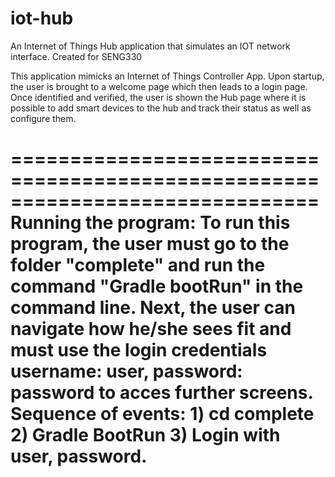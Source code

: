 # iot-hub
An Internet of Things Hub application that simulates an IOT network interface. Created for SENG330

This application mimicks an Internet of Things Controller App. Upon startup,
the user is brought to a welcome page which then leads to a login page. Once
identified and verified, the user is shown the Hub page where it is possible
to add smart devices to the hub and track their status as well as configure
them.

==============================================================================
Running the program: To run this program, the user must go to the folder
                     "complete" and run the command "Gradle bootRun" in the
                     command line. Next, the user can navigate how he/she sees
                     fit and must use the login credentials username: user,
                     password: password to acces further screens.
                     Sequence of events:
                     1) cd complete
                     2) Gradle BootRun
                     3) Login with user, password.
==============================================================================
